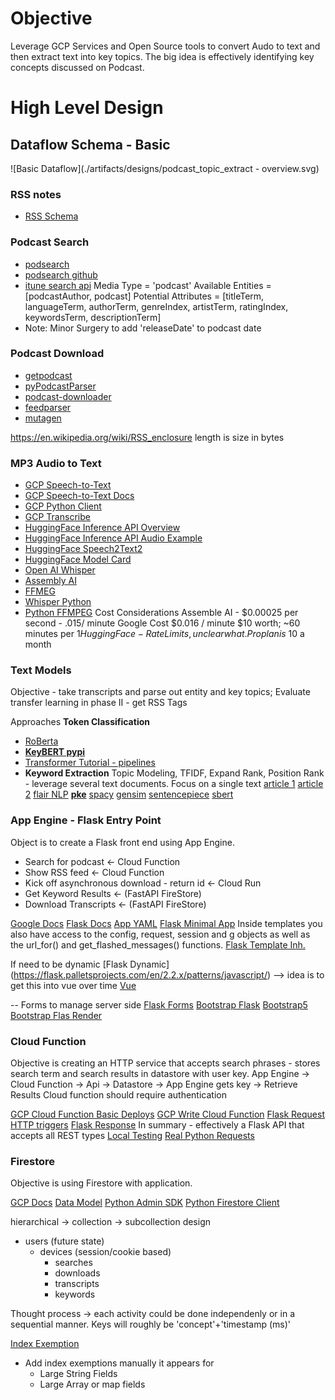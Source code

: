 # Objective

Leverage GCP Services and Open Source tools to convert Audo to text and then extract text into key topics. The big idea is effectively identifying key concepts discussed on Podcast.

# High Level Design

## Dataflow Schema - Basic

![Basic Dataflow](./artifacts/designs/podcast_topic_extract - overview.svg)

### RSS notes

- [RSS Schema](https://en.wikipedia.org/wiki/RSS_enclosure)

### Podcast Search

- [podsearch](https://pypi.org/project/podsearch/)
- [podsearch github](https://github.com/nalgeon/podsearch-py)
- [itune search api](https://developer.apple.com/library/archive/documentation/AudioVideo/Conceptual/iTuneSearchAPI/index.html)
  Media Type = 'podcast'
  Available Entities = [podcastAuthor, podcast]
  Potential Attributes = [titleTerm, languageTerm, authorTerm, genreIndex, artistTerm, ratingIndex, keywordsTerm, descriptionTerm]
- Note: Minor Surgery to add 'releaseDate' to podcast date

### Podcast Download

- [getpodcast](https://pypi.org/project/getpodcast/)
- [pyPodcastParser](https://pypi.org/project/pyPodcastParser/)
- [podcast-downloader](https://pypi.org/project/podcast-downloader/)
- [feedparser](https://pypi.org/project/feedparser/)
- [mutagen](https://mutagen.readthedocs.io/en/latest/index.html)

https://en.wikipedia.org/wiki/RSS_enclosure
length is size in bytes

### MP3 Audio to Text

- [GCP Speech-to-Text](https://cloud.google.com/speech-to-text)
- [GCP Speech-to-Text Docs](https://cloud.google.com/speech-to-text/docs)
- [GCP Python Client](https://cloud.google.com/python/docs/reference/speech/latest)
- [GCP Transcribe](https://cloud.google.com/speech-to-text/docs/transcribe-client-libraries)
- [HuggingFace Inference API Overview](https://huggingface.co/docs/api-inference/index)
- [HuggingFace Inference API Audio Example](https://huggingface.co/docs/api-inference/detailed_parameters#automatic-speech-recognition-task)
- [HuggingFace Speech2Text2](https://huggingface.co/docs/transformers/model_doc/speech_to_text_2)
- [HuggingFace Model Card](https://huggingface.co/facebook/wav2vec2-large-960h-lv60-self)
- [Open AI Whisper](https://openai.com/blog/whisper/)
- [Assembly AI](https://www.assemblyai.com/pricing)
- [FFMEG](https://ffmpeg.org/download.html)
- [Whisper Python](https://pypi.org/project/whisper.ai/)
- [Python FFMPEG](https://github.com/kkroening/ffmpeg-python)
  Cost Considerations
  Assemble AI - $0.00025 per second - .015/ minute
  Google Cost $0.016 / minute
  $10 worth; ~60 minutes per $1
  Hugging Face - Rate Limits, unclear what. Pro plan is ~$10 a month

### Text Models

Objective - take transcripts and parse out entity and key topics;
Evaluate transfer learning in phase II - get RSS Tags

Approaches
**Token Classification**

- [RoBerta](https://huggingface.co/docs/transformers/model_doc/roberta)
- **[KeyBERT pypi](https://pypi.org/project/keybert/)**
- [Transformer Tutorial - pipelines](https://huggingface.co/course/chapter2/2?fw=pt)
- **Keyword Extraction**
  Topic Modeling, TFIDF, Expand Rank, Position Rank - leverage several text documents. Focus on a single text
  [article 1](https://www.analyticssteps.com/blogs/top-5-keyword-extraction-algorithms-nlp)
  [article 2](https://towardsdatascience.com/keyword-extraction-with-bert-724efca412ea)
  [flair NLP](https://github.com/flairNLP/flair/blob/master/resources/docs/TUTORIAL_1_BASICS.md)
  **[pke](https://github.com/boudinfl/pke)**
  [spacy](https://spacy.io/usage/models)
  [gensim](https://radimrehurek.com/gensim/)
  [sentencepiece](https://github.com/google/sentencepiece)
  [sbert](https://www.sbert.net/)

### App Engine - Flask Entry Point

Object is to create a Flask front end using App Engine.

- Search for podcast <- Cloud Function
- Show RSS feed <- Cloud Function
- Kick off asynchronous download - return id <- Cloud Run
- Get Keyword Results <- (FastAPI FireStore)
- Download Transcripts <- (FastAPI FireStore)

[Google Docs](https://cloud.google.com/appengine/docs/standard/python3/runtime)
[Flask Docs](https://flask.palletsprojects.com/en/2.2.x/)
[App YAML](https://cloud.google.com/appengine/docs/standard/reference/app-yaml?tab=python)
[Flask Minimal App](https://flask.palletsprojects.com/en/2.2.x/quickstart/#a-minimal-application)
Inside templates you also have access to the config, request, session and g objects as well as the url_for() and get_flashed_messages() functions.
[Flask Template Inh.](https://flask.palletsprojects.com/en/2.2.x/patterns/templateinheritance/)

If need to be dynamic
[Flask Dynamic] (https://flask.palletsprojects.com/en/2.2.x/patterns/javascript/)
--> idea is to get this into vue over time
[Vue](https://vuejs.org/guide/quick-start.html#using-vue-from-cdn)

-- Forms to manage server side
[Flask Forms](https://flask-wtf.readthedocs.io/en/1.0.x/)
[Bootstrap Flask](https://bootstrap-flask.readthedocs.io/en/stable/basic/)
[Bootstrap5](https://getbootstrap.com/docs/5.1/getting-started/introduction/)
[Bootstrap Flas Render](https://bootstrap-flask.readthedocs.io/en/stable/macros/#render_form)

### Cloud Function
Objective is creating an HTTP service that accepts search phrases - stores search term and search results in datastore with user key. App Engine -> Cloud Function -> Api -> Datastore -> App Engine gets key -> Retrieve Results
Cloud function should require authentication

[GCP Cloud Function Basic Deploys](https://cloud.google.com/functions/docs/create-deploy-gcloud)
[GCP Write Cloud Function](https://cloud.google.com/functions/docs/writing)
[Flask Request](https://tedboy.github.io/flask/generated/generated/flask.Request.html)
[HTTP triggers](https://cloud.google.com/functions/docs/calling/http)
[Flask Response](https://flask.palletsprojects.com/en/2.1.x/quickstart/#about-responses)
In summary - effectively a Flask API that accepts all REST types
[Local Testing](https://cloud.google.com/functions/docs/running/function-frameworks#functions-local-ff-install-python)
[Real Python Requests](https://realpython.com/python-requests/)

### Firestore
Objective is using Firestore with application. 

[GCP Docs](https://firebase.google.com/docs/firestore)
[Data Model](https://firebase.google.com/docs/firestore/data-model)
[Python Admin SDK](https://firebase.google.com/docs/reference/admin/python/)
[Python Firestore Client](https://cloud.google.com/python/docs/reference/firestore/latest/index.html)

hierarchical -> collection -> subcollection design

* users (future state)
  * devices (session/cookie based)
    * searches
    * downloads
    * transcripts
    * keywords

Thought process -> each activity could be done independenly or in a sequential manner. Keys will roughly be 'concept'+'timestamp (ms)'

[Index Exemption](https://stackoverflow.com/questions/69644815/firestore-how-to-exempt-a-field-from-being-indexed-via-java-code)

* Add index exemptions manually it appears for 
  * Large String Fields
  * Large Array or map fields 
